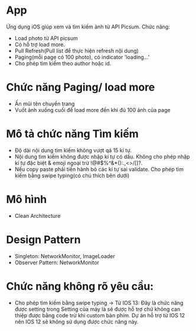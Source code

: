 # App
Ứng dụng iOS giúp xem và tìm kiếm ảnh từ API Picsum.
Chức năng:
-	Load photo từ API picsum
-	Có hỗ trợ load more.
-	Pull Refresh(Pull list để thực hiện refresh nội dung)
-	Paging(mỗi page có 100 photo), có indicator 'loading...'
-	Cho phép tìm kiếm theo author hoặc id.
# Chức năng Paging/ load more
- Ấn mũi tên chuyển trang
- Vuốt ảnh xuống cuối để load more đến khi đủ 100 ảnh của page
# Mô tả chức năng Tìm kiếm
-	Độ dài nội dung tìm kiếm không vượt qá 15 kí tự.
-	Nội dung tìm kiếm không được nhập kí tự có dấu. Không cho phép nhập kí tự đặc biệt & emoji ngoại trừ !@#$%^&*():.,<>/\[]?.
-	Nếu copy paste phải tiến hành bỏ các kí tự sai validate. Cho phép tìm kiếm bằng swipe typing(có chú thích bên dưới)
# Mô hình
- Clean Architecture
# Design Pattern
- Singleton: NetworkMonitor, ImageLoader
- Observer Pattern: NetworkMonitor
# Chức năng không rõ yêu cầu:
- Cho phép tìm kiếm bằng swipe typing
-> Từ IOS 13: Đây là chức năng được setting trong Setting của máy là sẽ được hỗ trợ chứ không can thiệp được bằng code trừ khi custom bàn phím.
  Dự án hỗ trợ từ IOS 12 nên IOS 12 sẽ không sử dụng được chức năng này.

